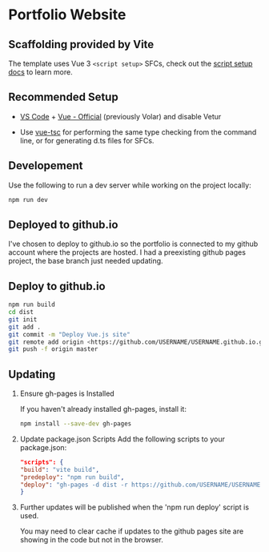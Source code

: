 # Portfolio Website

## Scaffolding provided by Vite

The template uses Vue 3 `<script setup>` SFCs, check out the [script setup docs](https://v3.vuejs.org/api/sfc-script-setup.html#sfc-script-setup) to learn more.

## Recommended Setup

- [VS Code](https://code.visualstudio.com/) + [Vue - Official](https://marketplace.visualstudio.com/items?itemName=Vue.volar) (previously Volar) and disable Vetur

- Use [vue-tsc](https://github.com/vuejs/language-tools/tree/master/packages/tsc) for performing the same type checking from the command line, or for generating d.ts files for SFCs.

## Developement

Use the following to run a dev server while working on the project locally:

```bash
npm run dev
```

## Deployed to github.io

I've chosen to deploy to github.io so the portfolio is connected to my github account where the projects are hosted. I had a preexisting github pages project, the base branch just needed updating.

## Deploy to github.io

```bash
npm run build
cd dist
git init
git add .
git commit -m "Deploy Vue.js site"
git remote add origin <https://github.com/USERNAME/USERNAME.github.io.git>
git push -f origin master
```

## Updating

1. Ensure gh-pages is Installed

   If you haven't already installed gh-pages, install it:

   ```bash
   npm install --save-dev gh-pages
   ```

1. Update package.json Scripts
   Add the following scripts to your package.json:

   ```json
   "scripts": {
   "build": "vite build",
   "predeploy": "npm run build",
   "deploy": "gh-pages -d dist -r https://github.com/USERNAME/USERNAME.github.io.git -b master"  // Change to "main" if your default branch is main
   }
   ```

1. Further updates will be published when the 'npm run deploy' script is used.

   You may need to clear cache if updates to the github pages site are showing in the code but not in the browser.
